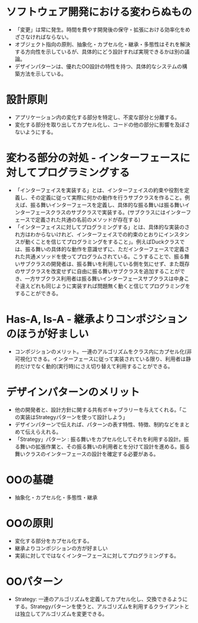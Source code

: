 # ソフトウェア開発における変わらぬもの
- 「変更」は常に発生。時間を費やす開発後の保守・拡張における効率化をめざさなければならない。
- オブジェクト指向の原則、抽象化・カプセル化・継承・多態性はそれを解決する方向性を示しているが、具体的にどう設計すれば実現できるかは別の議論。
- デザインパターンは、優れたOO設計の特性を持つ、具体的なシステムの構築方法を示している。
# 設計原則
- アプリケーション内の変化する部分を特定し、不変な部分と分離する。
- 変化する部分を取り出してカプセル化し、コードの他の部分に影響を及ぼさないようにする。
# 変わる部分の対処 - インターフェースに対してプログラミングする
- 「インターフェイスを実装する」とは、インターフェイスの約束や役割を定義し、その定義に従って実際に何かの動作を行うサブクラスを作ること。例えば、振る舞いインターフェースを定義し、具体的な振る舞いは振る舞いインターフェースクラスのサブクラスで実装する。(サブクラスにはインターフェースで定義された共通の名前のメソッドが存在する)
- 「インターフェイスに対してプログラミングする」とは、具体的な実装のされ方はわからないけれど、インターフェイスでの約束のとおりにインスタンスが動くことを信じてプログラミングをすること」。例えばDuckクラスでは、振る舞いの具体的な動作を意識せずに、ただインターフェースで定義された共通メソッドを使ってプログラムされている。こうすることで、振る舞いサブクラスの開発者は、振る舞いを利用している側を気にせず、また既存のサブクラスを改変せずに自由に振る舞いサブクラスを追加することができ、一方サブクラス利用者は振る舞いインターフェースサブクラスは中身こそ違えどれも同じように実装すれば問題無く動くと信じてプログラミングをすることができる。
# Has-A, Is-A - 継承よりコンポジションのほうが好ましい
- コンポジションのメリット。一連のアルゴリズムをクラス内にカプセル化(非可視化)できる。インターフェースに従って実装されている限り、利用者は静的だけでなく動的(実行時)にさえ切り替えて利用することができる。
# デザインパターンのメリット
- 他の開発者と、設計方針に関する共有ボキャブラリーを与えてくれる。「この実装はStrategyパターンを使って設計しよう」
- デザインパターンで伝えれば、パターンの表す特性、特徴、制約などをまとめて伝えらえれる。
- 「Strategy」パターン : 振る舞いをカプセル化してそれを利用する設計。振る舞いの拡張作業と、その振る舞いの利用者とを分けて設計を進める。振る舞いクラスのインターフェースの設計を確定する必要がある。

# OOの基礎
- 抽象化・カプセル化・多態性・継承
# OOの原則
- 変化する部分をカプセル化する。
- 継承よりコンポジションの方が好ましい
- 実装に対してではなくインターフェースに対してプログラミングする。
# OOパターン
- Strategy: 一連のアルゴリズムを定義してカプセル化し、交換できるようにする。Strategyパターンを使うと、アルゴリズムを利用するクライアントとは独立してアルゴリズムを変更できる。